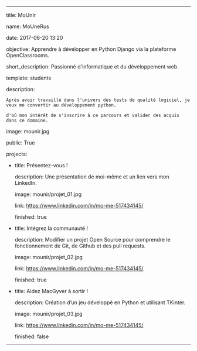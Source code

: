---

title: MoUnIr

name: MoUneRus

date: 2017-06-20 13:20

objective: Apprendre à développer en Python Django via la plateforme OpenClassrooms.

short_description: Passionné d'informatique et du développement web.

template: students

description:

    Après avoir travaillé dans l'univers des tests de qualité logiciel, je veux me convertir au développement python.

    d'oû mon intérêt de s'inscrire à ce parcours et valider des acquis dans ce domaine.  
    

image: mounir.jpg

public: True

projects:

  - title: Présentez-vous !

    description: Une présentation de moi-même et un lien vers mon LinkedIn.

    image: mounir/projet_01.jpg

    link: https://www.linkedin.com/in/mo-me-517434145/

    finished: true

  - title: Intégrez la communauté !

    description: Modifier un projet Open Source pour comprendre le fonctionnement de Git, de Github et des pull requests. 

    image: mounir/projet_02.jpg

    link: https://www.linkedin.com/in/mo-me-517434145/

    finished: true

  - title: Aidez MacGyver à sortir !

    description: Création d’un jeu développé en Python et utilisant TKinter.

    image: mounir/projet_03.jpg

    link: https://www.linkedin.com/in/mo-me-517434145/

    finished: false

---